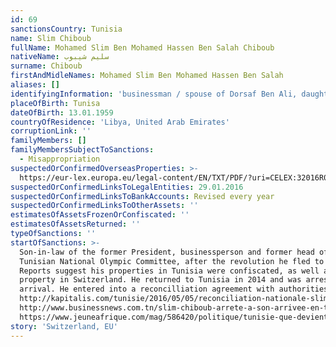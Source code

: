 ```yaml
---
id: 69
sanctionsCountry: Tunisia
name: Slim Chiboub
fullName: Mohamed Slim Ben Mohamed Hassen Ben Salah Chiboub
nativeName: سليم شيبوب
surname: Chiboub
firstAndMidleNames: Mohamed Slim Ben Mohamed Hassen Ben Salah
aliases: []
identifyingInformation: 'businessman / spouse of Dorsaf Ben Ali, daughter Zine el Abidine Ben Ali  '
placeOfBirth: Tunisa
dateOfBirth: 13.01.1959
countryOfResidence: 'Libya, United Arab Emirates'
corruptionLink: ''
familyMembers: []
familyMembersSubjectToSanctions:
  - Misappropriation
suspectedOrConfirmedOverseasProperties: >-
  https://eur-lex.europa.eu/legal-content/EN/TXT/PDF/?uri=CELEX:32016R0111&from=EN
suspectedOrConfirmedLinksToLegalEntities: 29.01.2016
suspectedOrConfirmedLinksToBankAccounts: Revised every year
suspectedOrConfirmedLinksToOtherAssets: ''
estimatesOfAssetsFrozenOrConfiscated: ''
estimatesOfAssetsReturned: ''
typeOfSanctions: ''
startOfSanctions: >-
  Son-in-law of the former President, businessperson and former head of the
  Tunisian National Olympic Committee, after the revolution he fled to the UAE.
  Reports suggest his properties in Tunisia were confiscated, as well as
  property in Switzerland. He returned to Tunisia in 2014 and was arrested on
  arrival. He entered into a reconcilliation agreement with authorities in 2016:
  http://kapitalis.com/tunisie/2016/05/05/reconciliation-nationale-slim-chiboub-fait-premier-pas/,
  http://www.businessnews.com.tn/slim-chiboub-arrete-a-son-arrivee-en-tunisie-puis-transfere-au-tribunal-audio,520,51236,4,
  https://www.jeuneafrique.com/mag/586420/politique/tunisie-que-devient-slim-chiboub/ 
story: 'Switzerland, EU'
---
```

